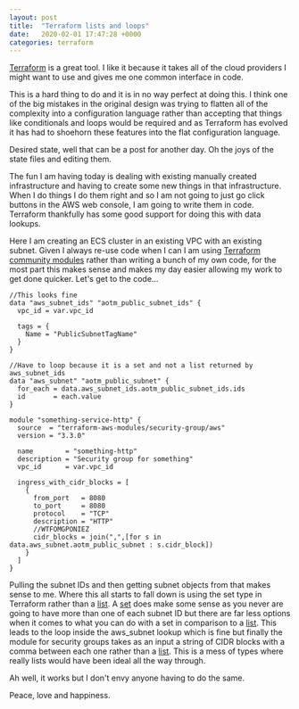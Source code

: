 ```yaml
---
layout: post
title:  "Terraform lists and loops"
date:   2020-02-01 17:47:28 +0000
categories: terraform
---
```

[Terraform][terraform] is a great tool. I like it because it takes all of the cloud providers I might want to use and gives me one common interface in code.

This is a hard thing to do and it is in no way perfect at doing this. I think one of the big mistakes in the original design was trying to flatten all of the complexity into a configuration language rather than accepting that things like conditionals and loops would be required and as Terraform has evolved it has had to shoehorn these features into the flat configuration language.

Desired state, well that can be a post for another day. Oh the joys of the state files and editing them.

The fun I am having today is dealing with existing manually created infrastructure and having to create some new things in that infrastructure. When I do things I do them right and so I am not going to just go click buttons in the AWS web console, I am going to write them in code. Terraform thankfully has some good support for doing this with data lookups.

Here I am creating an ECS cluster in an existing VPC with an existing subnet. Given I always re-use code when I can I am using [Terraform community modules][terraform-community-modules] rather than writing a bunch of my own code, for the most part this makes sense and makes my day easier allowing my work to get done quicker. Let's get to the code...



    //This looks fine
    data "aws_subnet_ids" "aotm_public_subnet_ids" {
      vpc_id = var.vpc_id
    
      tags = {
        Name = "PublicSubnetTagName"
      }
    }

    //Have to loop because it is a set and not a list returned by aws_subnet_ids
    data "aws_subnet" "aotm_public_subnet" {
      for_each = data.aws_subnet_ids.aotm_public_subnet_ids.ids
      id       = each.value
    }

    module "something-service-http" {
      source  = "terraform-aws-modules/security-group/aws"
      version = "3.3.0"
    
      name        = "something-http"
      description = "Security group for something"
      vpc_id      = var.vpc_id
    
      ingress_with_cidr_blocks = [
        {
          from_port   = 8080
          to_port     = 8080
          protocol    = "TCP"
          description = "HTTP"
          //WTFOMGPONIEZ
          cidr_blocks = join(",",[for s in data.aws_subnet.aotm_public_subnet : s.cidr_block])
        }
      ]
    }

Pulling the subnet IDs and then getting subnet objects from that makes sense to me. Where this all starts to fall down is using the set type in Terraform rather than a [list][terraform-list]. A [set][terraform-set] does make some sense as you never are going to have more than one of each subnet ID but there are far less options when it comes to what you can do with a set in comparison to a [list][terraform-list]. This leads to the loop inside the aws_subnet lookup which is fine but finally the module for security groups takes as an input a string of CIDR blocks with a comma between each one rather than a [list][terraform-list]. This is a mess of types where really lists would have been ideal all the way through.

Ah well, it works but I don't envy anyone having to do the same.

Peace, love and happiness.

[terraform]: https://www.terraform.io/
[terraform-set]: https://www.terraform.io/docs/configuration/types.html#set-
[terraform-list]: https://www.terraform.io/docs/configuration/types.html#list-
[terraform-community-modules]: https://registry.terraform.io/

